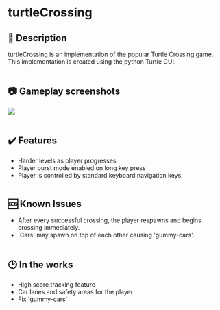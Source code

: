 # turtleCrossing


## 📝 Description
turtleCrossing is an implementation of the popular Turtle Crossing game. This implementation is created using the python Turtle GUI.
<br></br>

## 📷 Gameplay screenshots
![](gameplay.gif) 
<br></br>

## ✔️ Features
- Harder levels as player progresses
- Player burst mode enabled on long key press
- Player is controlled by standard keyboard navigation keys.
<br></br>

## 🆘 Known Issues
- After every successful crossing, the player respawns and begins crossing immediately.
- 'Cars' may spawn on top of each other causing 'gummy-cars'.
<br></br>

## 🕑 In the works
- High score tracking feature
- Car lanes and safety areas for the player
- Fix 'gummy-cars' 
